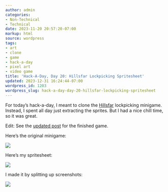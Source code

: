 ```yaml
---
author: admin
categories:
- Non-Technical
- Technical
date: 2023-11-20 20:57:20-07:00
markup: html
source: wordpress
tags:
- art
- clone
- game
- hack-a-day
- pixel art
- video game
title: 'Hack-A-Day, Day 20: Hillsfar Lockpicking Spritesheet'
updated: 2023-12-31 16:24:44-07:00
wordpress_id: 1203
wordpress_slug: hack-a-day-day-20-hillsfar-lockpicking-spritesheet
---
```

For today’s hack-a-day, I meant to clone the [Hillsfar](https://en.wikipedia.org/wiki/Hillsfar) lockpicking minigame. Instead, I spent all day just extracting the sprites. But I had a nice chill time, so it was great.

Edit: See the [updated post](https://blog.za3k.com/hillsfar-lockpicking-20-complete/) for the finished game.

Here’s the original minigame:

[![](https://blog.za3k.com/wp-content/uploads/2023/11/2023-11-20-223209_640x400_scrot.png)](https://blog.za3k.com/wp-content/uploads/2023/11/2023-11-20-223209_640x400_scrot.png)

Here’s my spritesheet:

[![](https://blog.za3k.com/wp-content/uploads/2023/11/out-1024x597.png)](https://blog.za3k.com/wp-content/uploads/2023/11/out.png)

I made it by splitting up screenshots:

[![](https://blog.za3k.com/wp-content/uploads/2023/11/hillsfar-lockpick-parts.png)](https://blog.za3k.com/wp-content/uploads/2023/11/hillsfar-lockpick-parts.png)
